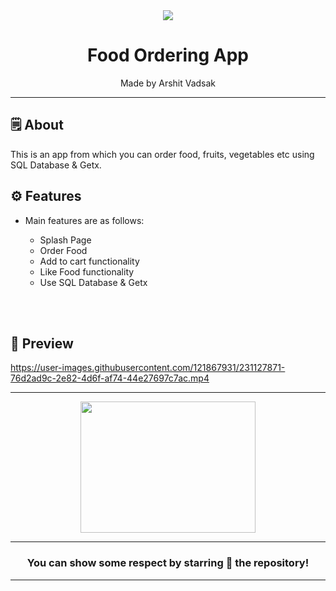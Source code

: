<div align="center">

<img src="https://user-images.githubusercontent.com/121867931/232949627-996d713a-6d8a-49ec-a9b1-a172001bf188.png">


# **Food Ordering App**
Made by Arshit Vadsak

---

</div>

## 🗒 About

This is an app from which you can order food, fruits, vegetables etc using SQL Database & Getx.

## ⚙️ Features

- Main features are as follows:

    - Splash Page
    - Order Food
    - Add to cart functionality
    - Like Food functionality
    - Use SQL Database & Getx


<br><br>

## 📲 Preview

https://user-images.githubusercontent.com/121867931/231127871-76d2ad9c-2e82-4d6f-af74-44e27697c7ac.mp4


---
<div align="center">

<img src="https://user-images.githubusercontent.com/121867931/232948293-6f9b33e0-b80c-49a8-aced-fb8ad4453995.png" width="280px" height="210px">

---
### You can show some respect by starring 🌟 the repository!
---

</div>
